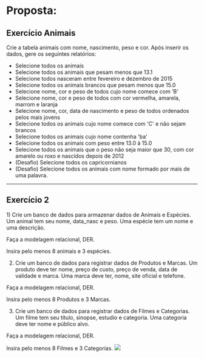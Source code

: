 <h1>Proposta:</h1>
 
 <h2>Exercício Animais</h2>
 
 Crie a tabela animais com nome, nascimento, peso e cor. Após inserir os dados, gere os seguintes relatórios: 

- Selecione todos os animais
- Selecione todos os animais que pesam menos que 13.1
- Selecione todos nasceram entre fevereiro e dezembro de 2015
- Selecione todos os animais brancos que pesam menos que 15.0
- Selecione nome, cor e peso de todos cujo nome comece com ’B’
- Selecione nome, cor e peso de todos com cor vermelha, amarela, marrom e laranja
- Selecione nome, cor, data de nascimento e peso de todos ordenados pelos mais jovens
- Selecione todos os animais cujo nome comece com 'C' e não sejam brancos
- Selecione todos os animais cujo nome contenha 'ba'
- Selecione todos os animais com peso entre 13.0 à 15.0
- Selecione todos os animais que o peso não seja maior que 30, com cor amarelo ou roxo e nascidos depois de 2012
- (Desafio) Selecione todos os capricornianos
- (Desafio) Selecione todos os animais com nome formado por mais de uma palavra.

---------------------------------------------------------

<h2>Exercício 2</h2>
1) Crie um banco de dados para armazenar dados de Animais e Espécies. Um animal tem seu nome, data_nasc e peso. Uma espécie tem um nome e uma descrição.

Faça a modelagem relacional, DER.

Insira pelo menos 8 animais e 3 espécies.

2) Crie um banco de dados para registrar dados de Produtos e Marcas. Um produto deve ter nome, preço de custo, preço de venda, data de validade e marca. Uma marca deve ter, nome, site oficial e telefone.

Faça a modelagem relacional, DER.

Insira pelo menos 8 Produtos e 3 Marcas.

3) Crie um banco de dados para registrar dados de Filmes e Categorias. Um filme tem seu título, sinopse, estudio e categoria. Uma categoria deve ter nome e público alvo.

Faça a modelagem relacional, DER.

Insira pelo menos 8 Filmes e 3 Categorias.
<img src = select9.png>

